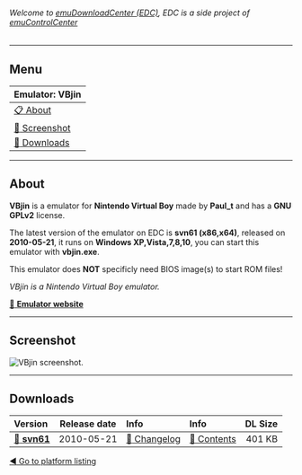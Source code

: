 ###### Welcome to [emuDownloadCenter (EDC)](https://github.com/PhoenixInteractiveNL/emuDownloadCenter/wiki/), EDC is a side project of [emuControlCenter](https://github.com/PhoenixInteractiveNL/emuControlCenter/wiki/)
***
## Menu
| **Emulator: VBjin** |
|:---------|
| [:clipboard: About](#about) |
| [:sunrise: Screenshot](#screenshot) |
| [:floppy_disk: Downloads](#downloads) |
***
## About
**VBjin** is a emulator for **Nintendo Virtual Boy** made by **Paul_t** and has a **GNU GPLv2** license.

The latest version of the emulator on EDC is **svn61 (x86,x64)**, released on **2010-05-21**, it runs on **Windows XP,Vista,7,8,10**, you can start this emulator with **vbjin.exe**.

This emulator does **NOT** specificly need BIOS image(s) to start ROM files!

_VBjin is a Nintendo Virtual Boy emulator._

[:link: **Emulator website**](https://code.google.com/archive/p/vbjin/)
***
## Screenshot
![](https://raw.githubusercontent.com/PhoenixInteractiveNL/emuDownloadCenter/master/hooks/vbjin/screen.jpg "VBjin screenshot.")
***
## Downloads
| Version  | Release date  | Info       | Info       | DL Size    |
|:---------|:-------------:|:-----------|:-----------|-----------:|
| [:floppy_disk: **svn61**](https://github.com/PhoenixInteractiveNL/edc-repo0006/raw/master/vbjin/svn61.7z) | 2010-05-21 | [:page_facing_up: Changelog](https://github.com/PhoenixInteractiveNL/edc-repo0006/blob/master/vbjin/svn61_changelog.txt) | [:mag_right: Contents](https://github.com/PhoenixInteractiveNL/edc-repo0006/blob/master/vbjin/svn61_contents.txt) | 401 KB |

[:arrow_backward: Go to platform listing](https://github.com/PhoenixInteractiveNL/emuDownloadCenter/wiki/EDC-Platform-List)
